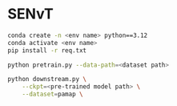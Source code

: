 # SENvT

```bash
conda create -n <env name> python==3.12
conda activate <env name>
pip install -r req.txt
```

```bash
python pretrain.py --data-path=<dataset path>
```

```bash
python downstream.py \
    --ckpt=<pre-trained model path> \
    --dataset=pamap \
```


